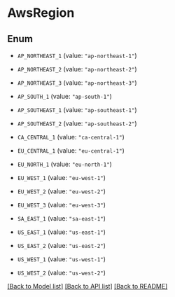 # AwsRegion

## Enum


* `AP_NORTHEAST_1` (value: `"ap-northeast-1"`)

* `AP_NORTHEAST_2` (value: `"ap-northeast-2"`)

* `AP_NORTHEAST_3` (value: `"ap-northeast-3"`)

* `AP_SOUTH_1` (value: `"ap-south-1"`)

* `AP_SOUTHEAST_1` (value: `"ap-southeast-1"`)

* `AP_SOUTHEAST_2` (value: `"ap-southeast-2"`)

* `CA_CENTRAL_1` (value: `"ca-central-1"`)

* `EU_CENTRAL_1` (value: `"eu-central-1"`)

* `EU_NORTH_1` (value: `"eu-north-1"`)

* `EU_WEST_1` (value: `"eu-west-1"`)

* `EU_WEST_2` (value: `"eu-west-2"`)

* `EU_WEST_3` (value: `"eu-west-3"`)

* `SA_EAST_1` (value: `"sa-east-1"`)

* `US_EAST_1` (value: `"us-east-1"`)

* `US_EAST_2` (value: `"us-east-2"`)

* `US_WEST_1` (value: `"us-west-1"`)

* `US_WEST_2` (value: `"us-west-2"`)


[[Back to Model list]](../README.md#documentation-for-models) [[Back to API list]](../README.md#documentation-for-api-endpoints) [[Back to README]](../README.md)


